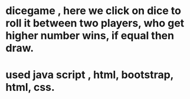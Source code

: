 # dicegame , here we click on dice to roll it between two players, who get higher number wins, if equal then draw.
# used java script , html, bootstrap, html, css.
